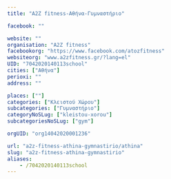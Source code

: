 ```yaml
---
title: "A2Z fitness-Αθήνα-Γυμναστήριο"

facebook: ""

website: ""
organisation: "A2Z fitness"
facebookorg: "https://www.facebook.com/atozfitness"
websiteorg: "www.a2zfitness.gr/?lang=el"
UID: "7042020140113school"
cities: ["Αθήνα"]
perioxi: ""
address: ""

places: [""]
categories: ["Κλειστού Χώρου"]
subcategories: ["Γυμναστήριο"]
categoryNoSLug: ["kleistou-xorou"]
subcategoriesNoSLug: ["gym"]

orgUID: "org14042020001236"

url: "a2z-fitness-athina-gymnastirio/athina"
slug: "a2z-fitness-athina-gymnastirio"
aliases:
    - /7042020140113school
---
```





